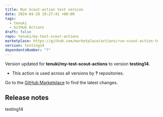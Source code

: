 ```yaml
---
title: Run Scout-action test version
date: 2024-04-29 19:27:41 +00:00
tags:
  - tenuki
  - GitHub Actions
draft: false
repo: tenuki/my-test-scout-actions
marketplace: https://github.com/marketplace/actions/run-scout-action-test-version
version: testing14
dependentsNumber: "?"
---
```



Version updated for **tenuki/my-test-scout-actions** to version **testing14**.
- This action is used across all versions by **?** repositories.

Go to the [GitHub Marketplace](https://github.com/marketplace/actions/run-scout-action-test-version) to find the latest changes.

## Release notes

testing14
